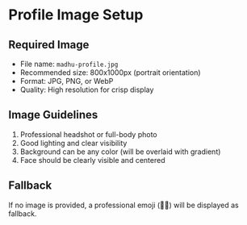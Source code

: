 # Profile Image Setup

## Required Image
- File name: `madhu-profile.jpg`
- Recommended size: 800x1000px (portrait orientation)
- Format: JPG, PNG, or WebP
- Quality: High resolution for crisp display

## Image Guidelines
1. Professional headshot or full-body photo
2. Good lighting and clear visibility
3. Background can be any color (will be overlaid with gradient)
4. Face should be clearly visible and centered

## Fallback
If no image is provided, a professional emoji (👩‍💼) will be displayed as fallback.
